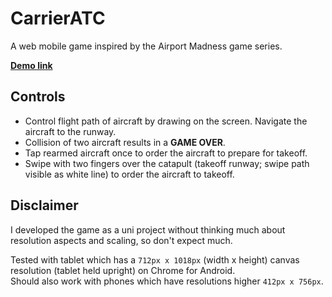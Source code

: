 # CarrierATC

A web mobile game inspired by the Airport Madness game series.  

[**Demo link**](https://raw.githack.com/Timi007/CarrierATC/master/dist/index.html)

## Controls 
- Control flight path of aircraft by drawing on the screen. Navigate the aircraft to the runway.
- Collision of two aircraft results in a **GAME OVER**.
- Tap rearmed aircraft once to order the aircraft to prepare for takeoff.
- Swipe with two fingers over the catapult (takeoff runway; swipe path visible as white line) to order the aircraft to takeoff.

## Disclaimer 
I developed the game as a uni project without thinking much about resolution aspects and scaling, so don't expect much.

Tested with tablet which has a `712px x 1018px` (width x height) canvas resolution (tablet held upright) on Chrome for Android.  
Should also work with phones which have resolutions higher `412px x 756px`.
